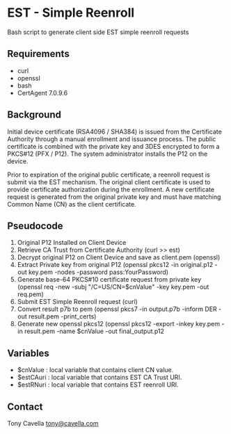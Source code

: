 # EST - Simple Reenroll
Bash script to generate client side EST simple reenroll requests

## Requirements
- curl
- openssl
- bash
- CertAgent 7.0.9.6

## Background
Initial device certificate (RSA4096 / SHA384) is issued from the Certificate Authority through a manual enrollment  and issuance 
process. The public certificate is combined with the private key and 3DES encrypted to form a PKCS#12 (PFX / P12). The system 
administrator installs the P12 on the device.

Prior to expiration of the original public certificate, a reenroll request is submit via the EST mechanism. The original client 
certificate is used to provide certificate authorization during the enrollment. A new certificate request is generated from the 
original private key and must have matching Common Name (CN) as the client certificate. 

## Pseudocode
1. Original P12 Installed on Client Device
2. Retrieve CA Trust from Certificate Authority (curl >> est)
3. Decrypt original P12 on Client Device and save as client.pem (openssl)
4. Extract Private key from original P12 (openssl pkcs12 -in original.p12 -out key.pem -nodes -password pass:YourPassword)
5. Generate base-64 PKCS#10 certificate request from private key (openssl req -new -subj "/C=US/CN=$cnValue" -key key.pem -out req.pem)
6. Submit EST Simple Reenroll request (curl)
7. Convert result p7b to pem (openssl pkcs7 -in output.p7b -inform DER -out result.pem -print_certs)
8. Generate new openssl pkcs12 (openssl pkcs12 -export -inkey key.pem -in result.pem -name $cnValue -out final_output.p12

## Variables
- $cnValue : local variable that contains client CN value.
- $estCAuri : local variable that contains EST CA Trust URI.
- $estRNuri : local variable that contains EST reenroll URI.

## Contact 
Tony Cavella
tony@cavella.com
